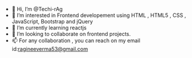 - 👋 Hi, I’m @Techi-rAg
- 👀 I’m interested in Frontend developement using HTML , HTML5 , CSS , JavaScript, Bootstrap and jQuery
- 🌱 I’m currently learning reactjs
- 💞️ I’m looking to collaborate on frontend projects.
- 📫 For any collaboration , you can reach on my email id:ragineeverma53@gmail.com

<!---
Techi-rAg/Techi-rAg is a ✨ special ✨ repository because its `README.md` (this file) appears on your GitHub profile.
You can click the Preview link to take a look at your changes.
--->
